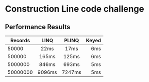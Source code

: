 # Construction Line code challenge

## Performance Results
| Records       | LINQ     | PLINQ    | Keyed
| ------------- |:--------:|:--------:| --------:
| 50000         | 22ms     | 17ms     | 6ms  
| 500000        | 165ms    | 125ms    | 6ms 
| 5000000       | 846ms    | 693ms    | 5ms 
| 50000000      | 9096ms   | 7247ms   | 5ms 